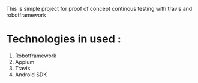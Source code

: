 This is simple project for proof of concept continous testing with travis and robotframework 

# Technologies in used :

1. Robotframework 
2. Appium 
3. Travis 
4. Android SDK 

